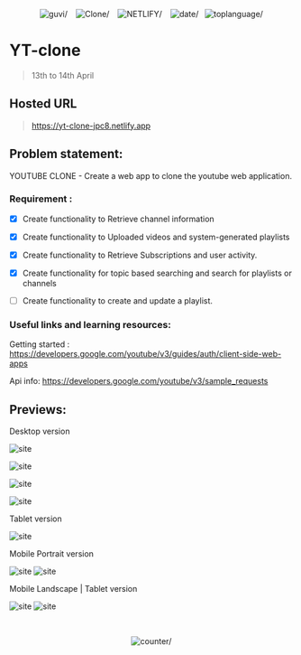 <p align="center">
   <img src="https://img.shields.io/badge/GUVI-Hackathon-brightgreen?style=flat&logo=gauges" alt=guvi/> &ensp;
   <img src="https://img.shields.io/badge/CLONE-YouTube-red?style=flat&logo=youtube" alt=Clone/> &ensp;
   <img src="https://img.shields.io/netlify/b94e1026-a7fa-44ca-bc94-0348ccbf0205?color=%231dbfa1&label=NETLIFY&logo=netlify" alt=NETLIFY/> &ensp;
   <img src="https://img.shields.io/badge/DATE-14%20April-bf1d8c?logo=google%20calendar" alt=date/>&ensp;
   <img src="https://img.shields.io/github/languages/top/JPC8/YT-clone?color=F7DF1E&logo=javascript" alt=toplanguage/>
  
</p>


# YT-clone
  > 13th to 14th April

## Hosted URL
  > https://yt-clone-jpc8.netlify.app
  
## Problem statement:

YOUTUBE CLONE - Create a web app to clone the youtube web application.

### Requirement :

- [X] Create functionality to Retrieve channel information

- [X] Create functionality to Uploaded videos and system-generated playlists

- [X] Create functionality to Retrieve Subscriptions and user activity.

- [X] Create functionality for topic based searching and search for playlists or channels

- [ ] Create functionality to create and update a playlist.

### Useful links and learning resources:

Getting started : https://developers.google.com/youtube/v3/guides/auth/client-side-web-apps

Api info: https://developers.google.com/youtube/v3/sample_requests

## Previews:

Desktop version

![site](https://github.com/JPC8/YT-clone/blob/main/output/Preview1.png)


![site](https://github.com/JPC8/YT-clone/blob/main/output/Preview3.png)


![site](https://github.com/JPC8/YT-clone/blob/main/output/Preview4.png)


![site](https://github.com/JPC8/YT-clone/blob/main/output/Preview5.png)


Tablet version

![site](https://github.com/JPC8/YT-clone/blob/main/output/Preview6.png)


Mobile Portrait version

![site](https://github.com/JPC8/YT-clone/blob/main/output/Preview7.png)
![site](https://github.com/JPC8/YT-clone/blob/main/output/Preview8.png)

Mobile Landscape | Tablet version

![site](https://github.com/JPC8/YT-clone/blob/main/output/Preview9.png)
![site](https://github.com/JPC8/YT-clone/blob/main/output/Preview10.png)

<br>

<p align="center">
   <img src="https://visitor-badge.glitch.me/badge?page_id=jpc8.visitor-badge" alt=counter/>
</p>
